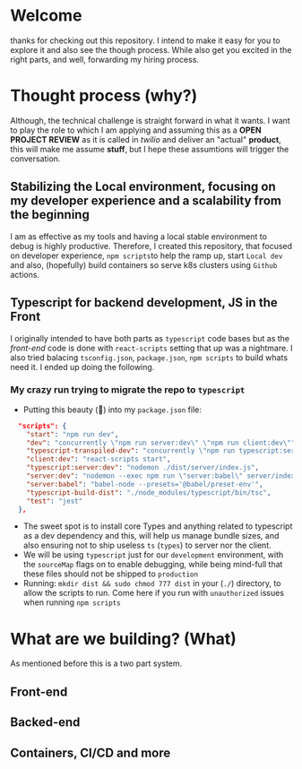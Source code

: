 # Welcome 

thanks for checking out this repository. I intend to make it easy for you to explore it and also see the though process. While also get you excited in the right parts, and well, forwarding my hiring process.

# Thought process (why?)

Although, the technical challenge is straight forward in what it wants. I want to play the role to which I am applying and assuming this as a **OPEN PROJECT REVIEW** as it is called in *twilio* and deliver an "actual" **product**, this will make me assume **stuff**, but I hepe these assumtions will trigger the conversation. 

## Stabilizing the Local environment, focusing on my developer experience and a scalability from the beginning 
I am as effective as my tools and having a local stable environment to debug is highly productive.
Therefore, I created this repository, that focused on developer experience, `npm scripts`to help the ramp up, start `Local dev` and also, (hopefully) build containers so serve k8s clusters using `Github` actions.
## Typescript for backend development, JS in the Front
I originally intended to have both parts as `typescript` code bases but as the *front-end* code is done with `react-scripts` setting that up was a nightmare. I also tried balacing `tsconfig.json`, `package.json`, `npm scripts` to build whats need it. I ended up doing the following. 

### My crazy run trying to migrate the repo to `typescript`
- Putting this beauty (🤢) into my `package.json` file:
```json
  "scripts": {
    "start": "npm run dev",
    "dev": "concurrently \"npm run server:dev\" \"npm run client:dev\"",
    "typescript-transpiled-dev": "concurrently \"npm run typescript:server:dev\" \"npm run client:dev\"",
    "client:dev": "react-scripts start",
    "typescript:server:dev": "nodemon ./dist/server/index.js",
    "server:dev": "nodemon --exec npm run \"server:babel\" server/index.js",
    "server:babel": "babel-node --presets='@babel/preset-env'",
    "typescript-build-dist": "./node_modules/typescript/bin/tsc",
    "test": "jest"
  },
```
- The sweet spot is to install core Types and anything related to typescript as a dev dependency and this, will help us manage bundle sizes, and also ensuring not to ship useless `ts` (`types`) to server nor the client. 
- We will be using `typescript` just for our `development` environment, with the `sourceMap` flags on to enable debugging, while being mind-full that these files should not be shipped to `production`
- Running: `mkdir dist && sudo chmod 777 dist` in your (`./`) directory, to allow the scripts to run. Come here if you run with `unauthorized` issues when running `npm scripts`

# What are we building? (What)

As mentioned before this is a two part system.
## Front-end

## Backed-end
## Containers, CI/CD and more
